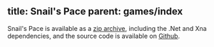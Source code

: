 title: Snail's Pace
parent: games/index
---

Snail's Pace is available as a [zip archive][snailspacezip], including the .Net and Xna dependencies, and the
source code is available on [Github][snailspacegit].

[snailspacezip]: http://dl.dropbox.com/u/7859496/Games/SnailsPaceFull.zip
[snailspacegit]: http://github.com/amyreese/snailspace
